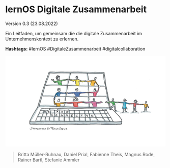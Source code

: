 # lernOS Digitale Zusammenarbeit
Version 0.3 (23.08.2022)

Ein Leitfaden, um gemeinsam die die digitale Zusammenarbeit im
Unternehmenskontext zu erlernen.

**Hashtags:** #lernOS #DigitaleZusammenarbeit #digitalcollaboration

![](images/Titel_digitale_Zusammenarbeit.jpeg)

> Britta Müller-Ruhnau, Daniel Prial, Fabienne Theis, Magnus Rode,
> Rainer Bartl, Stefanie Ammler

<div style="display: none">\newpage</div>
